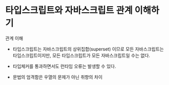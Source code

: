 # 타입스크립트와 자바스크립트 관계 이해하기
관계 이해

- 타입스크립트는 자바스크립트의 상위집합(superset) 이므로 모든 자바스크립트는 타입스크립트이지만, 모든 타입스크립트가 모든 자바스크립트일 수는 없다. 

- 타입체커를 통과하면서도 런타임 오류는 발생할 수 있다. 

- 문법의 엄격함은 우열의 문제가 아닌 취향의 차이